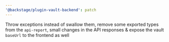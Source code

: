 ```yaml
---
'@backstage/plugin-vault-backend': patch
---
```


Throw exceptions instead of swallow them, remove some exported types from the `api-report`, small changes in the API responses & expose the vault `baseUrl` to the frontend as well
